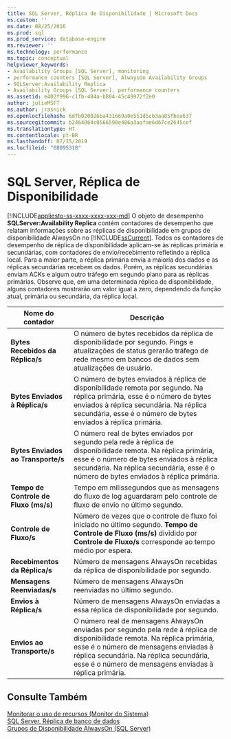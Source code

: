 ```yaml
---
title: SQL Server, Réplica de Disponibilidade | Microsoft Docs
ms.custom: ''
ms.date: 08/25/2016
ms.prod: sql
ms.prod_service: database-engine
ms.reviewer: ''
ms.technology: performance
ms.topic: conceptual
helpviewer_keywords:
- Availability Groups [SQL Server], monitoring
- performance counters [SQL Server], AlwaysOn Availability Groups
- SQLServer:Availability Replica
- Availability Groups [SQL Server], performance counters
ms.assetid: e402f996-c1fb-484a-b804-45c49972f2e0
author: julieMSFT
ms.author: jrasnick
ms.openlocfilehash: 6dfb020026ba431669a0e551d5cb3aa85fbea637
ms.sourcegitcommit: b2464064c0566590e486a3aafae6d67ce2645cef
ms.translationtype: HT
ms.contentlocale: pt-BR
ms.lasthandoff: 07/15/2019
ms.locfileid: "68095318"
---
```

# <a name="sql-server-availability-replica"></a>SQL Server, Réplica de Disponibilidade
[!INCLUDE[appliesto-ss-xxxx-xxxx-xxx-md](../../includes/appliesto-ss-xxxx-xxxx-xxx-md.md)]
  O objeto de desempenho **SQLServer:Availability Replica** contém contadores de desempenho que relatam informações sobre as réplicas de disponibilidade em grupos de disponibilidade AlwaysOn no [!INCLUDE[ssCurrent](../../includes/sscurrent-md.md)]. Todos os contadores de desempenho de réplica de disponibilidade aplicam-se às réplicas primária e secundárias, com contadores de envio/recebimento refletindo a réplica local. Para a maior parte, a réplica primária envia a maioria dos dados e as réplicas secundárias recebem os dados. Porém, as réplicas secundárias enviam ACKs e algum outro tráfego em segundo plano para as réplicas primárias. Observe que, em uma determinada réplica de disponibilidade, alguns contadores mostrarão um valor igual a zero, dependendo da função atual, primária ou secundária, da réplica local.  
  
|Nome do contador|Descrição|  
|------------------|-----------------|  
|**Bytes Recebidos da Réplica/s**|O número de bytes recebidos da réplica de disponibilidade por segundo. Pings e atualizações de status gerarão tráfego de rede mesmo em bancos de dados sem atualizações de usuário.|  
|**Bytes Enviados à Réplica/s**|O número de bytes enviados à réplica de disponibilidade remota por segundo. Na réplica primária, esse é o número de bytes enviados à réplica secundária. Na réplica secundária, esse é o número de bytes enviados à réplica primária.|  
|**Bytes Enviados ao Transporte/s**|O número real de bytes enviados por segundo pela rede à réplica de disponibilidade remota. Na réplica primária, esse é o número de bytes enviados à réplica secundária. Na réplica secundária, esse é o número de bytes enviados à réplica primária.|  
|**Tempo de Controle de Fluxo (ms/s)**|Tempo em milissegundos que as mensagens do fluxo de log aguardaram pelo controle de fluxo de envio no último segundo.|  
|**Controle de Fluxo/s**|Número de vezes que o controle de fluxo foi iniciado no último segundo. **Tempo de Controle de Fluxo (ms/s)** dividido por **Controle de Fluxo/s** corresponde ao tempo médio por espera.|  
|**Recebimentos da Réplica/s**|Número de mensagens AlwaysOn recebidas da réplica de disponibilidade por segundo.|  
|**Mensagens Reenviadas/s**|Número de mensagens AlwaysOn reenviadas no último segundo.|  
|**Envios à Réplica/s**|Número de mensagens AlwaysOn enviadas a essa réplica de disponibilidade por segundo.|  
|**Envios ao Transporte/s**|O número real de mensagens AlwaysOn enviadas por segundo pela rede à réplica de disponibilidade remota. Na réplica primária, esse é o número de mensagens enviadas à réplica secundária. Na réplica secundária, esse é o número de mensagens enviadas à réplica primária.|  
  
## <a name="see-also"></a>Consulte Também  
 [Monitorar o uso de recursos &#40;Monitor do Sistema&#41;](../../relational-databases/performance-monitor/monitor-resource-usage-system-monitor.md)   
 [SQL Server, Réplica de banco de dados](../../relational-databases/performance-monitor/sql-server-database-replica.md)   
 [Grupos de Disponibilidade AlwaysOn (SQL Server)](../../database-engine/availability-groups/windows/always-on-availability-groups-sql-server.md)  
  
  
